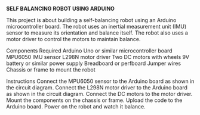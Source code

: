 **SELF BALANCING ROBOT USING ARDUINO**

This project is about building a self-balancing robot using an Arduino microcontroller board. The robot uses an inertial measurement unit (IMU) sensor to measure its orientation and balance itself. The robot also uses a motor driver to control the motors to maintain balance.

Components Required
Arduino Uno or similar microcontroller board
MPU6050 IMU sensor
L298N motor driver
Two DC motors with wheels
9V battery or similar power supply
Breadboard or perfboard
Jumper wires
Chassis or frame to mount the robot

Instructions
Connect the MPU6050 sensor to the Arduino board as shown in the circuit diagram.
Connect the L298N motor driver to the Arduino board as shown in the circuit diagram.
Connect the DC motors to the motor driver.
Mount the components on the chassis or frame.
Upload the code to the Arduino board.
Power on the robot and watch it balance.
